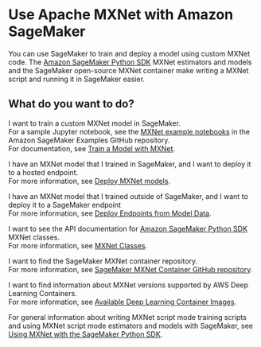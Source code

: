 # Use Apache MXNet with Amazon SageMaker<a name="mxnet"></a>

You can use SageMaker to train and deploy a model using custom MXNet code\. The [Amazon SageMaker Python SDK](https://sagemaker.readthedocs.io) MXNet estimators and models and the SageMaker open\-source MXNet container make writing a MXNet script and running it in SageMaker easier\.

## What do you want to do?<a name="mxnet-intent"></a>

I want to train a custom MXNet model in SageMaker\.  
For a sample Jupyter notebook, see the [MXNet example notebooks](https://github.com/awslabs/amazon-sagemaker-examples/tree/master/sagemaker-python-sdk/mxnet_mnist) in the Amazon SageMaker Examples GitHub repository\.  
For documentation, see [Train a Model with MXNet](https://sagemaker.readthedocs.io/en/stable/using_mxnet.html#train-a-model-with-mxnet)\.

I have an MXNet model that I trained in SageMaker, and I want to deploy it to a hosted endpoint\.  
For more information, see [Deploy MXNet models](https://sagemaker.readthedocs.io/en/stable/using_mxnet.html#deploy-mxnet-models)\.

I have an MXNet model that I trained outside of SageMaker, and I want to deploy it to a SageMaker endpoint  
For more information, see [Deploy Endpoints from Model Data](https://sagemaker.readthedocs.io/en/stable/using_mxnet.html#deploy-endpoints-from-model-data)\.

I want to see the API documentation for [Amazon SageMaker Python SDK](https://sagemaker.readthedocs.io) MXNet classes\.  
For more information, see [MXNet Classes](https://sagemaker.readthedocs.io/en/stable/frameworks/mxnet/sagemaker.mxnet.html)\. 

I want to find the SageMaker MXNet container repository\.  
For more information, see [SageMaker MXNet Container GitHub repository](https://github.com/aws/sagemaker-mxnet-container)\.

I want to find information about MXNet versions supported by AWS Deep Learning Containers\.  
For more information, see [Available Deep Learning Container Images](https://github.com/aws/deep-learning-containers/blob/master/available_images.md)\.

 For general information about writing MXNet script mode training scripts and using MXNet script mode estimators and models with SageMaker, see [Using MXNet with the SageMaker Python SDK](https://sagemaker.readthedocs.io/en/stable/using_mxnet.html)\.